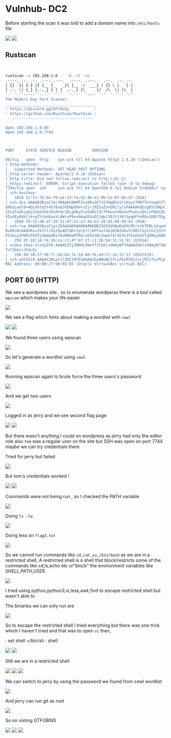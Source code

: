 # Vulnhub- DC2
Before starting the scan it was told to add a domain name into `/etc/hosts` file

<img src="https://imgur.com/mnRlgX4.png"/>

<img src="https://imgur.com/Q2L8IQf.png"/>


## Rustscan
```bash


rustscan -a 192.168.1.6 -- -A -sC -sV
.----. .-. .-. .----..---.  .----. .---.   .--.  .-. .-.                  
| {}  }| { } |{ {__ {_   _}{ {__  /  ___} / {} \ |  `| |           
| .-. \| {_} |.-._} } | |  .-._} }\     }/  /\  \| |\  |                  
`-' `-'`-----'`----'  `-'  `----'  `---' `-'  `-'`-' `-'                                                                                            
The Modern Day Port Scanner.                                              
________________________________________
: https://discord.gg/GFrQsGy           :                       
: https://github.com/RustScan/RustScan :
 --------------------------------------

Open 192.168.1.6:80
Open 192.168.1.6:7744



PORT     STATE SERVICE REASON         VERSION

80/tcp   open  http    syn-ack ttl 64 Apache httpd 2.4.10 ((Debian))      
| http-methods:        
|_  Supported Methods: GET HEAD POST OPTIONS
|_http-server-header: Apache/2.4.10 (Debian)                         
|_http-title: Did not follow redirect to http://dc-2/                        
|_https-redirect: ERROR: Script execution failed (use -d to debug)
7744/tcp open  ssh     syn-ack ttl 64 OpenSSH 6.7p1 Debian 5+deb8u7 (protocol 2.0)
| ssh-hostkey:   
|   1024 52:51:7b:6e:70:a4:33:7a:d2:4b:e1:0b:5a:0f:9e:d7 (DSA)
| ssh-dss AAAAB3NzaC1kc3MAAACBAMT3xv0ReIK733JHqB5o5t1Knur7MHfTeYoqdn2fxpfdk79iDYAD46e/C1hLs6R0CH1fSWfpJ0x45g77ZaEn/nOaR2UXiod20R6kyrAPyL4UELizECoJ9M
dHSULedr0+4QcXhtUZ+4b76umJhENpOhH+vZjrjMI5uZo+EMjlylxFAAAAFQDzg8StOWpV7J5ZjSfIdcddFgqB/QAAAIA84WMMKmOEkvzgQZLuW5lTTecIrk+UXJyWVZSZFxvFbnt5mUvEzPBMqP
ZIo1h1dkzpEp1Xpk9Vb16LMrQcS6LgH8yhlo5402lUCfP6onxVNvGvP5uhLoQVjzPd65ZKJ7J1VSoz9xOmPkWr2HFuCf6XOBXy8WCxqZxWYTYERTuexgAAAIAI8DjfDmIjv0jUBAPZu0crpPoxvK
4ZvdEy6UbfjK+pZYzkd6qnVLdWrvP9evbWaA5VoDZjWp1301VjX8Y1pqHFVaRUu3OBY7DgidJXA3zLd1BSdPzYfRJSZ1/xN75Yo13wW6XIEsy1kvUNOwA0Nm6zmcQ+SN/aBITwGOIBGrp06w==
|   2048 59:11:d8:af:38:51:8f:41:a7:44:b3:28:03:80:99:42 (RSA)
| ssh-rsa AAAAB3NzaC1yc2EAAAADAQABAAABAQDC92AIbO8wDuOXLMCrnJkTKDLxXzpwFY0EI4urz6cZpmOjGOZYbWz6Ele1sM3WXEWmOWkszLrMbVEFmuYan545oIHnylYX6ZY+eMPjJBRH/V
DukRsNtAA8VRsvIkfCtcG5J9zAQTQDYYprEJljKPYavf4bIW3NZb0v57O01tGylLh23ZSfGpTmQXx+GsWet9vnbCr1+bzf/QeZ7PNK9BeBsLJsvWgLQmuaTdBYeW1b415xOaszWrutHQoaBdud/S
PX1Uvy2PNFUfKIPjdbmAdRxTAvRHHaMTRdrvEhdJWz3wmefXr9e3S3YEu05USTqhMwi6OBxeqkjc+6mdR/PYR9
|   256 df:18:1d:74:26:ce:c1:4f:6f:2f:c1:26:54:31:51:91 (ECDSA)
| ecdsa-sha2-nistp256 AAAAE2VjZHNhLXNoYTItbmlzdHAyNTYAAAAIbmlzdHAyNTYAAABBBE329BkKjKxz7Y23cZSshQ76Ge3DFsJsTO89pgaInzX6w5G3h6hU3xDVMD8G8BsW3V0CwXWt1f
TnT3bUc+JhdcE=
|   256 d9:38:5f:99:7c:0d:64:7e:1d:46:f6:e9:7c:c6:37:17 (ED25519)
|_ssh-ed25519 AAAAC3NzaC1lZDI1NTE5AAAAIGyWHwWC3fLufEnM1R2zsvjMZ1TovPCp3mky/2s+wXTH
MAC Address: 08:00:27:90:02:65 (Oracle VirtualBox virtual NIC)

```

## PORT 80 (HTTP)

We see a wordpress site , so to enumerate wordperss there is a tool called `wpscan` which makes your life easier

<img src="https://imgur.com/0sFy6iq.png"/>

We see a flag  which hints about making a wordlist with `cewl`

<img src="https://imgur.com/jRBlCtr.png"/>

<img src="https://imgur.com/owY4o5d.png"/>

We found three users using wpscan

<img src="https://imgur.com/qwQR9vO.png"/>

So let's generate a wordlist using `cewl`

<img src="https://imgur.com/jpePUHv.png"/>

Running wpscan again to brute force the three users's password

<img src="https://imgur.com/2aZ39ap.png"/>

And we get two users

<img src="https://imgur.com/JfZU6cl.png"/>

Logged in as jerry and we see second flag page

<img src="https://imgur.com/3uvZiyz.png"/>

<img src="https://imgur.com/GxBMkMP.png"/>

But there wasn't anything I could on wordpress as jerry had only the editor role also `tom` was a regular user on the site but SSH was open on port 7744 maybe we can try credentials there

Tried for jerry but failed

<img src="https://imgur.com/DUdlyPt.png"/>

But tom's credentials worked !

<img src="https://imgur.com/OOhcjqZ.png"/>

<img src="https://imgur.com/5ayttOL.png"/>

Commands were not being run , so I checked the PATH variable

<img src="https://imgur.com/yl7dmGV.png"/>

Doing `ls -la`

<img src="https://imgur.com/PvvI2lr.png"/>

Doing less on `flag3.txt`

<img src="https://imgur.com/MrvfVTb.png"/>

So we cannot run commands like `cd,cat,su,/bin/bash` as we are in a restricted shell, A restricted shell is a shell that block/restricts some of the commands like cd,ls,echo etc or"block" the environment variables like SHELL,PATH,USER.

<img src="https://imgur.com/x1g6CQ0.png"/>

I tried using python,python3,vi,less,awk,find to escape restricted shell but wasn't able to

The binaries we can only run are

<img src="https://imgur.com/ueBfD7G.png"/>

So to escape the restricted shell I tried everything but there was one trick which I haven't tried and that was to open `vi` then,

: set shell =/bin/sh
: shell

<img src="https://imgur.com/VStpbON.png"/>

<img src="https://imgur.com/lviaZcN.png"/>

Still we are in a restricted shell

<img src="https://imgur.com/mbD7a6x.png"/>

<img src="https://imgur.com/qowBSTB.png"/>

<img src="https://imgur.com/IHNNBCq.png"/>

We can switch to jerry by using the password we found from cewl wordlist

<img src="https://imgur.com/EEbqKAO.png"/>

And jerry can run git as root

<img src="https://imgur.com/A73dTDk.png"/>

So on visting GTFOBINS

<img src="https://imgur.com/PyXoHt1.png"/>

<img src="https://imgur.com/ipiIs6s.png"/>

<img src="https://imgur.com/Z6OuVUX.png"/>
